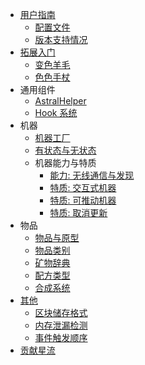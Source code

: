 - [用户指南](./user_guide/README.md)
    - [配置文件](./user_guide/configuration.md)
    - [版本支持情况](./user_guide/maintained_versions.md)
- [拓展入门](./getting_started/README.md)
  - [变色羊毛](./getting_started/jeb_wool.md)
  - [色色手杖](./getting_started/magica_wand.md)
- 通用组件
  - [AstralHelper](https://flow.bukkit.rip/javadoc/io/ib67/astralflow/api/AstralHelper.html)
  - [Hook 系统](./spec/universal/hook.md)
- 机器
  - [机器工厂](./spec/machine/machine_factory.md)
  - [有状态与无状态](./spec/machine/stateful_and_stateless.md)
  - 机器能力与特质
    - [能力: 无线通信与发现](./spec/machine/wireless_communication.md)
    - [特质: 交互式机器](./spec/machine/interactive.md)
    - [特质: 可推动机器](./spec/machine/pushable.md)
    - [特质: 取消更新](./spec/machine/tickless.md)
- 物品
  - [物品与原型](./spec/item_prototype.md)
  - [物品类别](./spec/item_categories.md)
  - [矿物辞典](./spec/oredict.md)
  - [配方类型](./spec/recipe_types.md)
  - [合成系统](./spec/crafting.md)
- [其他](./misc/README.md)
  - [区块储存格式](./misc/chunk_storage_spec.md)
  - [内存泄漏检测](./misc/memleakcheck.md)
  - [事件触发顺序](./misc/event_order.md)
- [贡献星流](./guide/contributing.md)  